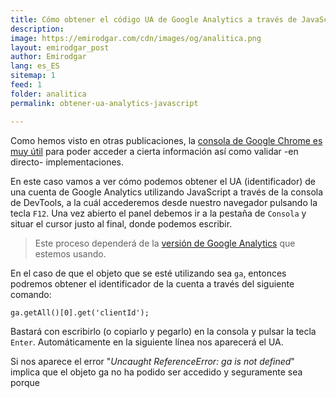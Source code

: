 ```yaml
---
title: Cómo obtener el código UA de Google Analytics a través de JavaScript
description: 
image: https://emirodgar.com/cdn/images/og/analitica.png
layout: emirodgar_post
author: Emirodgar
lang: es_ES
sitemap: 1
feed: 1
folder: analitica
permalink: obtener-ua-analytics-javascript

--- 
```


Como hemos visto en otras publicaciones, la [consola de Google Chrome es muy útil](https://emirodgar.com/consola-devtools-chrome) para poder acceder a cierta información así como validar -en directo- implementaciones.

En este caso vamos a ver cómo podemos obtener el UA (identificador) de una cuenta de Google Analytics utilizando JavaScript a través de la consola de DevTools, a la cuál accederemos desde nuestro navegador pulsando la tecla `F12`. Una vez abierto el panel debemos ir a la pestaña de `Consola` y situar el cursor justo al final, donde podemos escribir.

> Este proceso dependerá de la [versión de Google Analytics](https://emirodgar.com/versiones-google-analytics) que estemos usando.

En el caso de que el objeto que se esté utilizando sea `ga`, entonces podremos obtener el identificador de la cuenta a través del siguiente comando:

    ga.getAll()[0].get('clientId');

Bastará con escribirlo (o copiarlo y pegarlo) en la consola y pulsar la tecla `Enter`. Automáticamente en la siguiente línea nos aparecerá el UA.

Si nos aparece el error "*Uncaught ReferenceError: ga is not defined*" implica que el objeto ga no ha podido ser accedido y seguramente sea porque 
<!--stackedit_data:
eyJoaXN0b3J5IjpbLTc5NTg4MDg1MCwtMTE3MTA5MjAyMl19
-->
